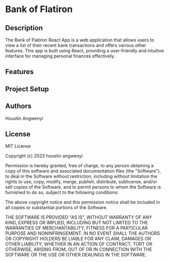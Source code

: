 # Bank of Flatiron
## Description 
The Bank of Flatiron React App is a web application that allows users to view a list of their recent bank transactions and offers various other features. This app is built using React, providing a user-friendly and intuitive interface for managing personal finances effectively.
## Features

## Project Setup

## Authors
Houstin Angwenyi
## License
MIT License

Copyright (c) 2023 houstin angwenyi

Permission is hereby granted, free of charge, to any person obtaining a copy
of this software and associated documentation files (the "Software"), to deal
in the Software without restriction, including without limitation the rights
to use, copy, modify, merge, publish, distribute, sublicense, and/or sell
copies of the Software, and to permit persons to whom the Software is
furnished to do so, subject to the following conditions:

The above copyright notice and this permission notice shall be included in all
copies or substantial portions of the Software.

THE SOFTWARE IS PROVIDED "AS IS", WITHOUT WARRANTY OF ANY KIND, EXPRESS OR
IMPLIED, INCLUDING BUT NOT LIMITED TO THE WARRANTIES OF MERCHANTABILITY,
FITNESS FOR A PARTICULAR PURPOSE AND NONINFRINGEMENT. IN NO EVENT SHALL THE
AUTHORS OR COPYRIGHT HOLDERS BE LIABLE FOR ANY CLAIM, DAMAGES OR OTHER
LIABILITY, WHETHER IN AN ACTION OF CONTRACT, TORT OR OTHERWISE, ARISING FROM,
OUT OF OR IN CONNECTION WITH THE SOFTWARE OR THE USE OR OTHER DEALINGS IN THE
SOFTWARE.
